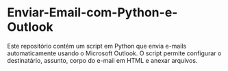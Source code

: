 # Enviar-Email-com-Python-e-Outlook
Este repositório contém um script em Python que envia e-mails automaticamente usando o Microsoft Outlook. O script permite configurar o destinatário, assunto, corpo do e-mail em HTML e anexar arquivos.
